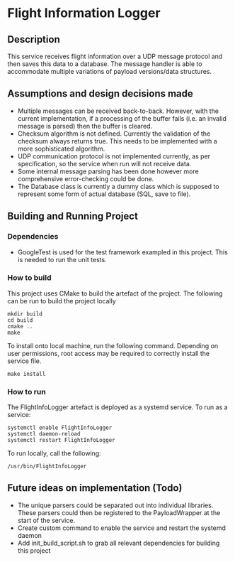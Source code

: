 # Flight Information Logger

## Description
This service receives flight information over a UDP message protocol and then saves this data to a database. The message handler is able to accommodate multiple variations of payload versions/data structures. 

## Assumptions and design decisions made
- Multiple messages can be received back-to-back. However, with the current implementation, if a processing of the buffer fails (i.e. an invalid message is parsed) then the buffer is cleared.
- Checksum algorithm is not defined. Currently the validation of the checksum always returns true. This needs to be implemented with a more sophisticated algorithm.
- UDP communication protocol is not implemented currently, as per specification, so the service when run will not receive data.
- Some internal message parsing has been done however more comprehensive error-checking could be done.
- The Database class is currently a dummy class which is supposed to  represent some form of actual database (SQL, save to file).


## Building and Running Project
### Dependencies
- GoogleTest is used for the test framework exampled in this project. This is needed to run the unit tests.

### How to build
This project uses CMake to build the artefact of the project. The following can be run to build the project locally
```
mkdir build
cd build
cmake ..
make
```
To install onto local machine, run the following command. Depending on user permissions, root access may be required to correctly install the service file.
```
make install
```

### How to run
The FlightInfoLogger artefact is deployed as a systemd service. To run as a service:
```
systemctl enable FlightInfoLogger
systemctl daemon-reload
systemctl restart FlightInfoLogger
```

To run locally, call the following:
```
/usr/bin/FlightInfoLogger
```

## Future ideas on implementation (Todo)
- The unique parsers could be separated out into individual libraries. These parsers could then be registered to the PayloadWrapper at the start of the service.
- Create custom command to enable the service and restart the systemd daemon
- Add init_build_script.sh to grab all relevant dependencies for building this project